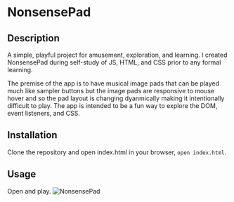 # NonsensePad

## Description

A simple, playful project for amusement, exploration, and learning.
I created NonsensePad during self-study of JS, HTML, and CSS prior to any formal learning.

The premise of the app is to have musical image pads that can be played much like sampler buttons but the image pads are responsive to mouse hover and so the pad layout is changing dyanmically making it intentionally difficult to play. The app is intended to be a fun way to explore the DOM, event listeners, and CSS.

## Installation

Clone the repository and open index.html in your browser, `open index.html`.

## Usage

Open and play.
![NonsensePad](images/nonsensePad.gif)